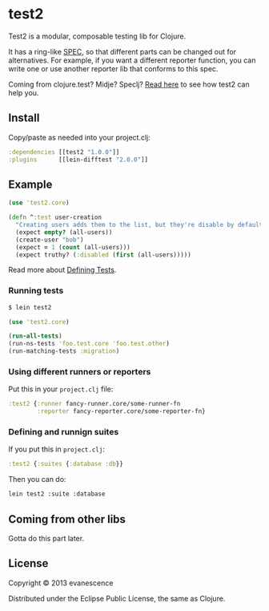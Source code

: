 # test2

Test2 is a modular, composable testing lib for Clojure.

It has a ring-like [SPEC](SPEC.md), so that different parts can be
changed out for alternatives. For example, if you want a different
reporter function, you can write one or use another reporter lib that
conforms to this spec.

Coming from clojure.test? Midje? Speclj? [Read here](#coming-from-other-libs) to see how test2 can help you.

## Install

Copy/paste as needed into your project.clj:

```clojure
:dependencies [[test2 "1.0.0"]]
:plugins      [[lein-difftest "2.0.0"]]
```

## Example

```clojure
(use 'test2.core)

(defn ^:test user-creation
  "Creating users adds them to the list, but they're disable by default." []
  (expect empty? (all-users))
  (create-user "bob")
  (expect = 1 (count (all-users)))
  (expect truthy? (:disabled (first (all-users)))))
```

Read more about [Defining Tests](../../wiki/Defining-Tests).

### Running tests

```bash
$ lein test2
```

```clojure
(use 'test2.core)

(run-all-tests)
(run-ns-tests 'foo.test.core 'foo.test.other)
(run-matching-tests :migration)
```

### Using different runners or reporters

Put this in your `project.clj` file:

```clojure
:test2 {:runner fancy-runner.core/some-runner-fn
        :reporter fancy-reporter.core/some-reporter-fn}
```

### Defining and runnign suites

If you put this in `project.clj`:

```clojure
:test2 {:suites {:database :db}}
```

Then you can do:

```bash
lein test2 :suite :database
```

<!-- Each suite's val is a fn. For each test function, its var is passed, and if its run, then its run. -->

## Coming from other libs

Gotta do this part later.

## License

Copyright © 2013 evanescence

Distributed under the Eclipse Public License, the same as Clojure.
